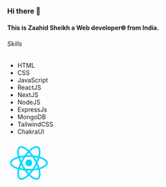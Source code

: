 ### Hi there 👋

#### This is Zaahid Sheikh a Web developer🌐 from India.

###### Skills

* HTML
* CSS
* JavaScript
* ReactJS
* NextJS
* NodeJS
* ExpressJs
* MongoDB
* TailwindCSS
* ChakraUI

  
<svg width="100px" height="100px" viewBox="0 0 32 32" xmlns="http://www.w3.org/2000/svg"><title>file_type_reactjs</title><circle cx="16" cy="15.974" r="2.5" style="fill:#00d8ff"/><path d="M16,21.706a28.385,28.385,0,0,1-8.88-1.2,11.3,11.3,0,0,1-3.657-1.958A3.543,3.543,0,0,1,2,15.974c0-1.653,1.816-3.273,4.858-4.333A28.755,28.755,0,0,1,16,10.293a28.674,28.674,0,0,1,9.022,1.324,11.376,11.376,0,0,1,3.538,1.866A3.391,3.391,0,0,1,30,15.974c0,1.718-2.03,3.459-5.3,4.541A28.8,28.8,0,0,1,16,21.706Zm0-10.217a27.948,27.948,0,0,0-8.749,1.282c-2.8.977-4.055,2.313-4.055,3.2,0,.928,1.349,2.387,4.311,3.4A27.21,27.21,0,0,0,16,20.51a27.6,27.6,0,0,0,8.325-1.13C27.4,18.361,28.8,16.9,28.8,15.974a2.327,2.327,0,0,0-1.01-1.573,10.194,10.194,0,0,0-3.161-1.654A27.462,27.462,0,0,0,16,11.489Z" style="fill:#00d8ff"/><path d="M10.32,28.443a2.639,2.639,0,0,1-1.336-.328c-1.432-.826-1.928-3.208-1.327-6.373a28.755,28.755,0,0,1,3.4-8.593h0A28.676,28.676,0,0,1,16.71,5.995a11.376,11.376,0,0,1,3.384-2.133,3.391,3.391,0,0,1,2.878,0c1.489.858,1.982,3.486,1.287,6.859a28.806,28.806,0,0,1-3.316,8.133,28.385,28.385,0,0,1-5.476,7.093,11.3,11.3,0,0,1-3.523,2.189A4.926,4.926,0,0,1,10.32,28.443Zm1.773-14.7a27.948,27.948,0,0,0-3.26,8.219c-.553,2.915-.022,4.668.75,5.114.8.463,2.742.024,5.1-2.036a27.209,27.209,0,0,0,5.227-6.79,27.6,27.6,0,0,0,3.181-7.776c.654-3.175.089-5.119-.713-5.581a2.327,2.327,0,0,0-1.868.089A10.194,10.194,0,0,0,17.5,6.9a27.464,27.464,0,0,0-5.4,6.849Z" style="fill:#00d8ff"/><path d="M21.677,28.456c-1.355,0-3.076-.82-4.868-2.361a28.756,28.756,0,0,1-5.747-7.237h0a28.676,28.676,0,0,1-3.374-8.471,11.376,11.376,0,0,1-.158-4A3.391,3.391,0,0,1,8.964,3.9c1.487-.861,4.01.024,6.585,2.31a28.8,28.8,0,0,1,5.39,6.934,28.384,28.384,0,0,1,3.41,8.287,11.3,11.3,0,0,1,.137,4.146,3.543,3.543,0,0,1-1.494,2.555A2.59,2.59,0,0,1,21.677,28.456Zm-9.58-10.2a27.949,27.949,0,0,0,5.492,6.929c2.249,1.935,4.033,2.351,4.8,1.9.8-.465,1.39-2.363.782-5.434A27.212,27.212,0,0,0,19.9,13.74,27.6,27.6,0,0,0,14.755,7.1c-2.424-2.152-4.39-2.633-5.191-2.169a2.327,2.327,0,0,0-.855,1.662,10.194,10.194,0,0,0,.153,3.565,27.465,27.465,0,0,0,3.236,8.1Z" style="fill:#00d8ff"/></svg>

<!--
**Zaahiid/Zaahiid** is a ✨ _special_ ✨ repository because its `README.md` (this file) appears on your GitHub profile.

Here are some ideas to get you started:

- 🔭 I’m currently working on ...
- 🌱 I’m currently learning ...
- 👯 I’m looking to collaborate on ...
- 🤔 I’m looking for help with ...
- 💬 Ask me about ...
- 📫 How to reach me: ...
- 😄 Pronouns: ...
- ⚡ Fun fact: ...
-->
